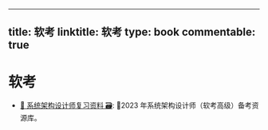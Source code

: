 
---
title: 软考
linktitle: 软考
type: book
commentable: true
---

# 软考

- [💯 系统架构设计师复习资料 🗃️](https://github.com/xxlllq/system_architect): 💯2023 年系统架构设计师（软考高级）备考资源库。

    